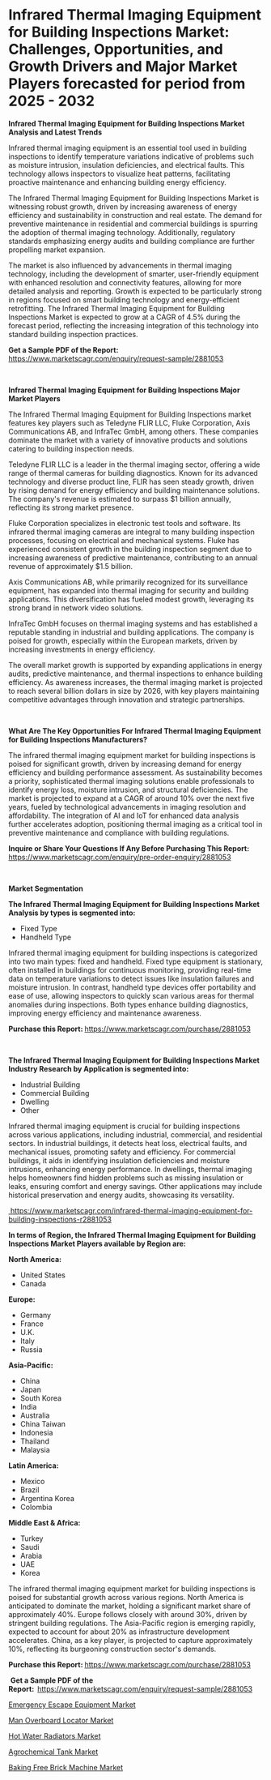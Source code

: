 <p><h1>Infrared Thermal Imaging Equipment for Building Inspections Market: Challenges, Opportunities, and Growth Drivers and Major Market Players forecasted for period from 2025 - 2032</h1></p><p><strong>Infrared Thermal Imaging Equipment for Building Inspections Market Analysis and Latest Trends</strong></p>
<p><p>Infrared thermal imaging equipment is an essential tool used in building inspections to identify temperature variations indicative of problems such as moisture intrusion, insulation deficiencies, and electrical faults. This technology allows inspectors to visualize heat patterns, facilitating proactive maintenance and enhancing building energy efficiency.</p><p>The Infrared Thermal Imaging Equipment for Building Inspections Market is witnessing robust growth, driven by increasing awareness of energy efficiency and sustainability in construction and real estate. The demand for preventive maintenance in residential and commercial buildings is spurring the adoption of thermal imaging technology. Additionally, regulatory standards emphasizing energy audits and building compliance are further propelling market expansion.</p><p>The market is also influenced by advancements in thermal imaging technology, including the development of smarter, user-friendly equipment with enhanced resolution and connectivity features, allowing for more detailed analysis and reporting. Growth is expected to be particularly strong in regions focused on smart building technology and energy-efficient retrofitting. The Infrared Thermal Imaging Equipment for Building Inspections Market is expected to grow at a CAGR of 4.5% during the forecast period, reflecting the increasing integration of this technology into standard building inspection practices.</p></p>
<p><strong>Get a Sample PDF of the Report:&nbsp;</strong> <a href="https://www.marketscagr.com/enquiry/request-sample/2881053?utm_campaign=1097&utm_medium=2&utm_source=Github&utm_content=ia&utm_term=12032025&utm_id=infrared-thermal-imaging-equipment-for-building-inspections">https://www.marketscagr.com/enquiry/request-sample/2881053</a></p>
<p>&nbsp;</p>
<p><strong>Infrared Thermal Imaging Equipment for Building Inspections Major Market Players</strong></p>
<p><p>The Infrared Thermal Imaging Equipment for Building Inspections market features key players such as Teledyne FLIR LLC, Fluke Corporation, Axis Communications AB, and InfraTec GmbH, among others. These companies dominate the market with a variety of innovative products and solutions catering to building inspection needs.</p><p>Teledyne FLIR LLC is a leader in the thermal imaging sector, offering a wide range of thermal cameras for building diagnostics. Known for its advanced technology and diverse product line, FLIR has seen steady growth, driven by rising demand for energy efficiency and building maintenance solutions. The company's revenue is estimated to surpass $1 billion annually, reflecting its strong market presence.</p><p>Fluke Corporation specializes in electronic test tools and software. Its infrared thermal imaging cameras are integral to many building inspection processes, focusing on electrical and mechanical systems. Fluke has experienced consistent growth in the building inspection segment due to increasing awareness of predictive maintenance, contributing to an annual revenue of approximately $1.5 billion.</p><p>Axis Communications AB, while primarily recognized for its surveillance equipment, has expanded into thermal imaging for security and building applications. This diversification has fueled modest growth, leveraging its strong brand in network video solutions.</p><p>InfraTec GmbH focuses on thermal imaging systems and has established a reputable standing in industrial and building applications. The company is poised for growth, especially within the European markets, driven by increasing investments in energy efficiency.</p><p>The overall market growth is supported by expanding applications in energy audits, predictive maintenance, and thermal inspections to enhance building efficiency. As awareness increases, the thermal imaging market is projected to reach several billion dollars in size by 2026, with key players maintaining competitive advantages through innovation and strategic partnerships.</p></p>
<p>&nbsp;</p>
<p><strong>What Are The Key Opportunities For Infrared Thermal Imaging Equipment for Building Inspections Manufacturers?</strong></p>
<p><p>The infrared thermal imaging equipment market for building inspections is poised for significant growth, driven by increasing demand for energy efficiency and building performance assessment. As sustainability becomes a priority, sophisticated thermal imaging solutions enable professionals to identify energy loss, moisture intrusion, and structural deficiencies. The market is projected to expand at a CAGR of around 10% over the next five years, fueled by technological advancements in imaging resolution and affordability. The integration of AI and IoT for enhanced data analysis further accelerates adoption, positioning thermal imaging as a critical tool in preventive maintenance and compliance with building regulations.</p></p>
<p><strong>Inquire or Share Your Questions If Any Before Purchasing This Report:</strong> <a href="https://www.marketscagr.com/enquiry/pre-order-enquiry/2881053?utm_campaign=1097&utm_medium=2&utm_source=Github&utm_content=ia&utm_term=12032025&utm_id=infrared-thermal-imaging-equipment-for-building-inspections">https://www.marketscagr.com/enquiry/pre-order-enquiry/2881053</a></p>
<p>&nbsp;</p>
<p><strong>Market Segmentation</strong></p>
<p><strong>The Infrared Thermal Imaging Equipment for Building Inspections Market Analysis by types is segmented into:</strong></p>
<p><ul><li>Fixed Type</li><li>Handheld Type</li></ul></p>
<p><p>Infrared thermal imaging equipment for building inspections is categorized into two main types: fixed and handheld. Fixed type equipment is stationary, often installed in buildings for continuous monitoring, providing real-time data on temperature variations to detect issues like insulation failures and moisture intrusion. In contrast, handheld type devices offer portability and ease of use, allowing inspectors to quickly scan various areas for thermal anomalies during inspections. Both types enhance building diagnostics, improving energy efficiency and maintenance awareness.</p></p>
<p><strong>Purchase this Report:&nbsp;</strong><a href="https://www.marketscagr.com/purchase/2881053?utm_campaign=1097&utm_medium=2&utm_source=Github&utm_content=ia&utm_term=12032025&utm_id=infrared-thermal-imaging-equipment-for-building-inspections">https://www.marketscagr.com/purchase/2881053</a></p>
<p>&nbsp;</p>
<p><strong>The Infrared Thermal Imaging Equipment for Building Inspections Market Industry Research by Application is segmented into:</strong></p>
<p><ul><li>Industrial Building</li><li>Commercial Building</li><li>Dwelling</li><li>Other</li></ul></p>
<p><p>Infrared thermal imaging equipment is crucial for building inspections across various applications, including industrial, commercial, and residential sectors. In industrial buildings, it detects heat loss, electrical faults, and mechanical issues, promoting safety and efficiency. For commercial buildings, it aids in identifying insulation deficiencies and moisture intrusions, enhancing energy performance. In dwellings, thermal imaging helps homeowners find hidden problems such as missing insulation or leaks, ensuring comfort and energy savings. Other applications may include historical preservation and energy audits, showcasing its versatility.</p></p>
<p><a href="https://www.marketscagr.com/infrared-thermal-imaging-equipment-for-building-inspections-r2881053?utm_campaign=1097&utm_medium=2&utm_source=Github&utm_content=ia&utm_term=12032025&utm_id=infrared-thermal-imaging-equipment-for-building-inspections">&nbsp;https://www.marketscagr.com/infrared-thermal-imaging-equipment-for-building-inspections-r2881053</a></p>
<p><strong>In terms of Region, the Infrared Thermal Imaging Equipment for Building Inspections Market Players available by Region are:</strong></p>
<p>
    <p> <strong> North America: </strong>
        <ul>
            <li>United States</li>
            <li>Canada</li>
        </ul>
        </p> 
    <p> <strong> Europe: </strong>
        <ul>
            <li>Germany</li>
            <li>France</li>
            <li>U.K.</li>
            <li>Italy</li>
            <li>Russia</li>
        </ul>
        </p> 
    <p> <strong> Asia-Pacific: </strong>
        <ul>
            <li>China</li>
            <li>Japan</li>
            <li>South Korea</li>
            <li>India</li>
            <li>Australia</li>
            <li>China Taiwan</li>
            <li>Indonesia</li>
            <li>Thailand</li>
            <li>Malaysia</li>
        </ul>
        </p> 
    <p> <strong> Latin America: </strong>
        <ul>
            <li>Mexico</li>
            <li>Brazil</li>
            <li>Argentina Korea</li>
            <li>Colombia</li>
        </ul>
        </p> 
    <p> <strong> Middle East & Africa: </strong>
        <ul>
            <li>Turkey</li>
            <li>Saudi</li>
            <li>Arabia</li>
            <li>UAE</li>
            <li>Korea</li>
        </ul>
    </p>
    </p>
<p><p>The infrared thermal imaging equipment market for building inspections is poised for substantial growth across various regions. North America is anticipated to dominate the market, holding a significant market share of approximately 40%. Europe follows closely with around 30%, driven by stringent building regulations. The Asia-Pacific region is emerging rapidly, expected to account for about 20% as infrastructure development accelerates. China, as a key player, is projected to capture approximately 10%, reflecting its burgeoning construction sector's demands.</p></p>
<p><strong>Purchase this Report: </strong><a href="https://www.marketscagr.com/purchase/2881053?utm_campaign=1097&utm_medium=2&utm_source=Github&utm_content=ia&utm_term=12032025&utm_id=infrared-thermal-imaging-equipment-for-building-inspections">https://www.marketscagr.com/purchase/2881053</a></p>
<p>&nbsp;<strong>Get a Sample PDF of the Report:&nbsp;&nbsp;</strong><a href="https://www.marketscagr.com/enquiry/request-sample/2881053?utm_campaign=1097&utm_medium=2&utm_source=Github&utm_content=ia&utm_term=12032025&utm_id=infrared-thermal-imaging-equipment-for-building-inspections">https://www.marketscagr.com/enquiry/request-sample/2881053</a></p>
<p><strong></strong></p>
<p><p><a href="https://github.com/aslinalirey9/Market-Research-Report-List-1/blob/main/emergency-escape-equipment-market.md?utm_campaign=1097&utm_medium=2&utm_source=Github&utm_content=ia&utm_term=12032025&utm_id=infrared-thermal-imaging-equipment-for-building-inspections">Emergency Escape Equipment Market</a></p><p><a href="https://github.com/ocambdidarhz/Market-Research-Report-List-1/blob/main/man-overboard-locator-market.md?utm_campaign=1097&utm_medium=2&utm_source=Github&utm_content=ia&utm_term=12032025&utm_id=infrared-thermal-imaging-equipment-for-building-inspections">Man Overboard Locator Market</a></p><p><a href="https://github.com/arifasabeygb/Market-Research-Report-List-1/blob/main/hot-water-radiators-market.md?utm_campaign=1097&utm_medium=2&utm_source=Github&utm_content=ia&utm_term=12032025&utm_id=infrared-thermal-imaging-equipment-for-building-inspections">Hot Water Radiators Market</a></p><p><a href="https://github.com/kaidaloeckf7/Market-Research-Report-List-1/blob/main/agrochemical-tank-market.md?utm_campaign=1097&utm_medium=2&utm_source=Github&utm_content=ia&utm_term=12032025&utm_id=infrared-thermal-imaging-equipment-for-building-inspections">Agrochemical Tank Market</a></p><p><a href="https://github.com/ajegiobitsa/Market-Research-Report-List-1/blob/main/baking-free-brick-machine-market.md?utm_campaign=1097&utm_medium=2&utm_source=Github&utm_content=ia&utm_term=12032025&utm_id=infrared-thermal-imaging-equipment-for-building-inspections">Baking Free Brick Machine Market</a></p></p>